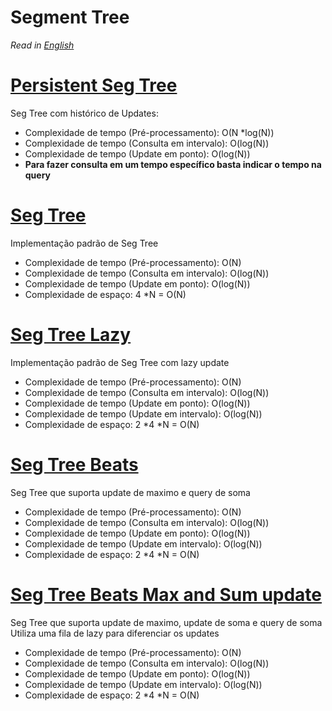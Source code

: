 # Segment Tree

*Read in [English](README.en.md)*

# [Persistent Seg Tree](persistent_seg_tree.cpp)
Seg Tree com histórico de Updates:
* Complexidade de tempo (Pré-processamento): O(N *log(N))
* Complexidade de tempo (Consulta em intervalo): O(log(N))
* Complexidade de tempo (Update em ponto): O(log(N))
* **Para fazer consulta em um tempo específico basta indicar o tempo na query**

# [Seg Tree](seg_tree.cpp)
Implementação padrão de Seg Tree
* Complexidade de tempo (Pré-processamento): O(N)
* Complexidade de tempo (Consulta em intervalo): O(log(N))
* Complexidade de tempo (Update em ponto): O(log(N))
* Complexidade de espaço: 4 *N = O(N)

# [Seg Tree Lazy](seg_tree_lazy.cpp)
Implementação padrão de Seg Tree com lazy update
* Complexidade de tempo (Pré-processamento): O(N)
* Complexidade de tempo (Consulta em intervalo): O(log(N))
* Complexidade de tempo (Update em ponto): O(log(N))
* Complexidade de tempo (Update em intervalo): O(log(N))
* Complexidade de espaço: 2 *4 *N = O(N)

# [Seg Tree Beats](seg_tree_beats.cpp)
Seg Tree que suporta update de maximo e query de soma
* Complexidade de tempo (Pré-processamento): O(N)
* Complexidade de tempo (Consulta em intervalo): O(log(N))
* Complexidade de tempo (Update em ponto): O(log(N))
* Complexidade de tempo (Update em intervalo): O(log(N))
* Complexidade de espaço: 2 *4 *N = O(N)

# [Seg Tree Beats Max and Sum update](seg_tree_beats_max_and_sum_update.cpp)
Seg Tree que suporta update de maximo, update de soma e query de soma
Utiliza uma fila de lazy para diferenciar os updates
* Complexidade de tempo (Pré-processamento): O(N)
* Complexidade de tempo (Consulta em intervalo): O(log(N))
* Complexidade de tempo (Update em ponto): O(log(N))
* Complexidade de tempo (Update em intervalo): O(log(N))
* Complexidade de espaço: 2 *4 *N = O(N)
